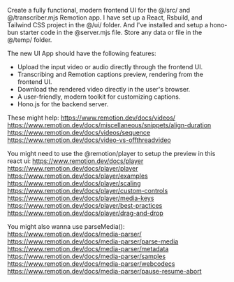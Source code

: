 Create a fully functional, modern frontend UI for the @/src/ and @/transcriber.mjs Remotion app.
I have set up a React, Rsbuild, and Tailwind CSS project in the @/ui/ folder.
And I've installed and setup a hono-bun starter code in the @server.mjs file.
Store any data or file in the @/temp/ folder.

The new UI App should have the following features:
- Upload the input video or audio directly through the frontend UI.
- Transcribing and Remotion captions preview, rendering from the frontend UI.
- Download the rendered video directly in the user's browser.
- A user-friendly, modern toolkit for customizing captions.
- Hono.js for the backend server.

These might help:
https://www.remotion.dev/docs/videos/
https://www.remotion.dev/docs/miscellaneous/snippets/align-duration
https://www.remotion.dev/docs/videos/sequence
https://www.remotion.dev/docs/video-vs-offthreadvideo

You might need to use the @remotion/player to setup the preview in this react ui:
https://www.remotion.dev/docs/player
https://www.remotion.dev/docs/player/player
https://www.remotion.dev/docs/player/examples
https://www.remotion.dev/docs/player/scaling
https://www.remotion.dev/docs/player/custom-controls
https://www.remotion.dev/docs/player/media-keys
https://www.remotion.dev/docs/player/best-practices
https://www.remotion.dev/docs/player/drag-and-drop

You might also wanna use parseMedia():
https://www.remotion.dev/docs/media-parser/
https://www.remotion.dev/docs/media-parser/parse-media
https://www.remotion.dev/docs/media-parser/metadata
https://www.remotion.dev/docs/media-parser/samples
https://www.remotion.dev/docs/media-parser/webcodecs
https://www.remotion.dev/docs/media-parser/pause-resume-abort